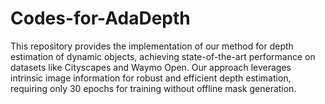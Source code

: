 # Codes-for-AdaDepth
This repository provides the implementation of our method for depth estimation of dynamic objects, achieving state-of-the-art performance on datasets like Cityscapes and Waymo Open. Our approach leverages intrinsic image information for robust and efficient depth estimation, requiring only 30 epochs for training without offline mask generation.

